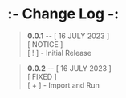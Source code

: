 # **:- Change Log -:**

> **0.0.1** -- [ 16 JULY 2023 ]  
> [ NOTICE ]  
> [ ! ] - Initial Release

> **0.0.2** -- [ 16 JULY 2023 ]  
> [ FIXED ]  
> [ + ] - Import and Run
